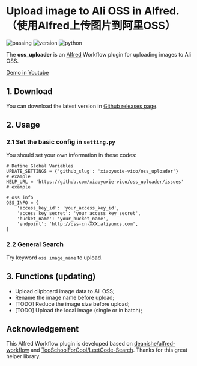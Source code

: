 # Upload image to Ali OSS in Alfred. （使用Alfred上传图片到阿里OSS）

![passing](https://img.shields.io/badge/build-passing-brightgreen.svg) ![version](https://img.shields.io/badge/version-1.0.1-brightgreen.svg) ![python](https://img.shields.io/badge/python-2.7-blue.svg)

The **oss_uploader** is an [Alfred](https://www.alfredapp.com) Workflow plugin for uploading images to Ali OSS.

[Demo in Youtube](https://youtu.be/FFC_sS3WoGo)

## 1. Download

You can download the latest version in [Github releases page](https://github.com/xiaoyuxie-vico/oss_uploader/release).

## 2. Usage

### 2.1 Set the basic config in `setting.py`
You should set your own information in these codes:
```
# Define Global Variables
UPDATE_SETTINGS = {'github_slug': 'xiaoyuxie-vico/oss_uploader'}      # example
HELP_URL = 'https://github.com/xiaoyuxie-vico/oss_uploader/issues'    # example

# oss info
OSS_INFO = {
    'access_key_id': 'your_access_key_id',
    'access_key_secret': 'your_access_key_secret',
    'bucket_name': 'your_bucket_name',
    'endpoint': 'http://oss-cn-XXX.aliyuncs.com',
}

```

### 2.2 General Search

Try keyword `oss image_name` to upload.

## 3. Functions (updating)
- Upload clipboard image data to Ali OSS;
- Rename the image name before upload;
- [TODO] Reduce the image size before upload;
- [TODO] Upload the local image (single or in batch);

## Acknowledgement

This Alfred Workflow plugin is developed based on [deanishe/alfred-workflow](https://github.com/deanishe/alfred-workflow) and [TooSchoolForCool/LeetCode-Search](https://github.com/TooSchoolForCool/LeetCode-Search). Thanks for this great helper library.
